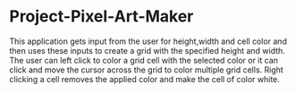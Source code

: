 # Project-Pixel-Art-Maker

This application gets input from the user for height,width and cell color and then uses these inputs to create a grid with the specified height and width. The user can left click to color a grid cell with the selected color or it can click and move the cursor across the grid to color multiple grid cells. Right clicking a cell removes the applied color and make the cell of color white.

